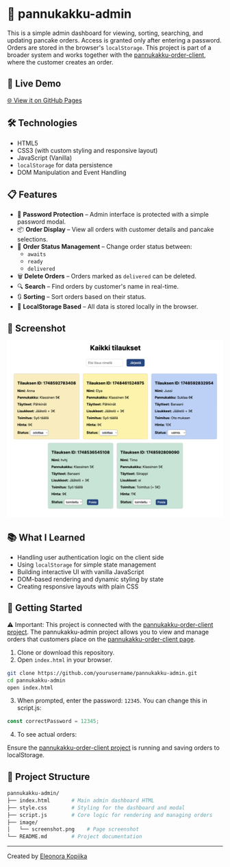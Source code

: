 # 🥞 pannukakku-admin

This is a simple admin dashboard for viewing, sorting, searching, and updating pancake orders. Access is granted only after entering a password. Orders are stored in the browser's `localStorage`. This project is part of a broader system and works together with the [pannukakku-order-client](https://kopiika.github.io/pannukakku-order-client/), where the customer creates an order.

## 🔗 Live Demo

[🌐 View it on GitHub Pages](https://yourusername.github.io/pannukakku-order-client)

## 🛠️ Technologies

- HTML5
- CSS3 (with custom styling and responsive layout)
- JavaScript (Vanilla)
- `localStorage` for data persistence
- DOM Manipulation and Event Handling


## 📋 Features

- 🔐 **Password Protection** – Admin interface is protected with a simple password modal.
- 📦 **Order Display** – View all orders with customer details and pancake selections.
- 🧾 **Order Status Management** – Change order status between:
  - `awaits` 
  - `ready`
  - `delivered`
- 🗑️ **Delete Orders** – Orders marked as `delivered` can be deleted.
- 🔍 **Search** – Find orders by customer's name in real-time.
- 🔃 **Sorting** – Sort orders based on their status.
- 💾 **LocalStorage Based** – All data is stored locally in the browser.


## 📸 Screenshot

![App Preview](image/screenshot%20.png)


## 📚 What I Learned

- Handling user authentication logic on the client side
- Using `localStorage` for simple state management
- Building interactive UI with vanilla JavaScript
- DOM-based rendering and dynamic styling by state
- Creating responsive layouts with plain CSS


## 🚀 Getting Started


⚠️ Important: This project is connected with the [pannukakku-order-client project](https://github.com/Kopiika/pannukakku-admin). 
The pannukakku-admin project allows you to view and manage orders that customers place on the [pannukakku-order-client page](https://kopiika.github.io/pannukakku-order-client/).

1. Clone or download this repository.
2. Open `index.html` in your browser.

```bash
git clone https://github.com/yourusername/pannukakku-admin.git
cd pannukakku-admin
open index.html
```
3. When prompted, enter the password: `12345`. 
You can change this in script.js:
```js
const correctPassword = 12345;
```

4. To see actual orders:

Ensure the [pannukakku-order-client project](https://github.com/Kopiika/pannukakku-admin) is running and saving orders to localStorage.


## 📁 Project Structure

```bash
pannukakku-admin/
├── index.html       # Main admin dashboard HTML
├── style.css        # Styling for the dashboard and modal
├── script.js        # Core logic for rendering and managing orders
├── image/
│   └── screenshot.png    # Page screenshot
└── README.md        # Project documentation
```
---
Created by [Eleonora Kopiika](https://www.linkedin.com/in/eleonora-kopiika/)  